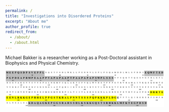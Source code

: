 ```yaml
---
permalink: /
title: "Investigations into Disordered Proteins"
excerpt: "About me"
author_profile: true
redirect_from: 
  - /about/
  - /about.html
---
```


Michael Bakker is a researcher working as a Post-Doctoral assistant in Biophysics and Physical Chemistry.

![Regions of the p53 Intrinsically Disordered Protein](/images/p53-IDR-Regions.png)

